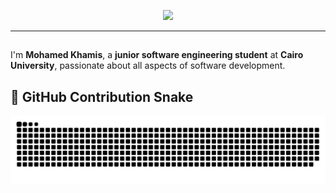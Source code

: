 <p align="center">
  <img src="https://readme-typing-svg.herokuapp.com?font=Fira+Code&size=22&duration=4000&pause=2000&color=00FF00&background=000000&center=true&vCenter=true&width=1000&lines=%24+Something+important+is+always+traded+away+to+increase+speed">
</p>

---

##

I'm **Mohamed Khamis**, a **junior software engineering student** at **Cairo University**, passionate about all aspects of software development.

## 🐍 GitHub Contribution Snake  
<p align="center">
  <img src="https://raw.githubusercontent.com/khamis-317/khamis-317/output/snake.svg" alt="Snake animation"/>
</p>
